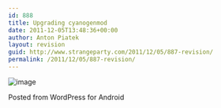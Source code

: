 ```yaml
---
id: 888
title: Upgrading cyanogenmod
date: 2011-12-05T13:48:36+00:00
author: Anton Piatek
layout: revision
guid: http://www.strangeparty.com/2011/12/05/887-revision/
permalink: /2011/12/05/887-revision/
---
```

<img style="display:block;margin-right:auto;margin-left:auto;" alt="image" src="http://www.strangeparty.com/wordpress/uploads/2011/12/wpid-screenshot-1323091961687.png" />

<span class="post_sig">Posted from WordPress for Android</span>
